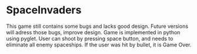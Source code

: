 # SpaceInvaders

This game still contains some bugs and lacks good design.
Future versions will adress those bugs, improve design.
Game is implemented in python using pyglet.
User can shoot by pressing space button, and needs
to eliminate all enemy spaceships. If the user was hit
by bullet, it is Game Over.
